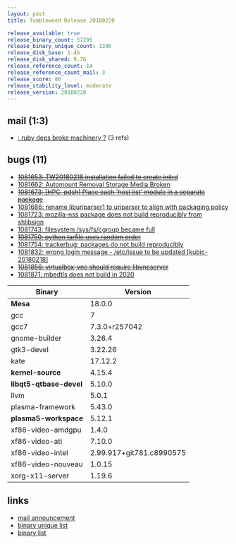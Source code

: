 ```yaml
---
layout: post
title: Tumbleweed Release 20180220

release_available: true
release_binary_count: 57295
release_binary_unique_count: 1396
release_disk_base: 1.4G
release_disk_shared: 9.7G
release_reference_count: 14
release_reference_count_mail: 3
release_score: 86
release_stability_level: moderate
release_version: 20180220
---
```


## mail (1:3)

- [: ruby deps broke machinery ?](https://lists.opensuse.org/opensuse-factory/2018-02/msg00926.html) (3 refs)

## bugs (11)

<!--more-->

- ~~[1081653: TW20180218 installation failed to create initrd](https://bugzilla.opensuse.org/show_bug.cgi?id=1081653)~~
- [1081662: Automount Removal Storage Media Broken](https://bugzilla.opensuse.org/show_bug.cgi?id=1081662)
- ~~[1081673: [HPC, pdsh]  Place each 'host list' module in a separate package](https://bugzilla.opensuse.org/show_bug.cgi?id=1081673)~~
- [1081686: rename liburiparser1 to uriparser to align with packaging policy](https://bugzilla.opensuse.org/show_bug.cgi?id=1081686)
- [1081723: mozilla-nss package does not build reproducibly from shlibsign](https://bugzilla.opensuse.org/show_bug.cgi?id=1081723)
- [1081743: filesystem /sys/fs/cgroup became full](https://bugzilla.opensuse.org/show_bug.cgi?id=1081743)
- ~~[1081750: python tarfile uses random order](https://bugzilla.opensuse.org/show_bug.cgi?id=1081750)~~
- [1081754: trackerbug: packages do not build reproducibly](https://bugzilla.opensuse.org/show_bug.cgi?id=1081754)
- [1081832: wrong login message - /etc/issue to be updated [kubic-20180218]](https://bugzilla.opensuse.org/show_bug.cgi?id=1081832)
- ~~[1081856: virtualbox-vnc should require libvncserver](https://bugzilla.opensuse.org/show_bug.cgi?id=1081856)~~
- [1081871: mbedtls does not build in 2020](https://bugzilla.opensuse.org/show_bug.cgi?id=1081871)

Binary | Version
--- | ---
**Mesa** | 18.0.0
gcc | 7
gcc7 | 7.3.0+r257042
gnome-builder | 3.26.4
gtk3-devel | 3.22.26
kate | 17.12.2
**kernel-source** | 4.15.4
**libqt5-qtbase-devel** | 5.10.0
llvm | 5.0.1
plasma-framework | 5.43.0
**plasma5-workspace** | 5.12.1
xf86-video-amdgpu | 1.4.0
xf86-video-ati | 7.10.0
xf86-video-intel | 2.99.917+git781.c8990575
xf86-video-nouveau | 1.0.15
xorg-x11-server | 1.19.6

## links

- [mail announcement](https://lists.opensuse.org/opensuse-factory/2018-02/msg00917.html)
- [binary unique list](http://download.tumbleweed.boombatower.com/20180220/rpm.unique.list)
- [binary list](http://download.tumbleweed.boombatower.com/20180220/rpm.list)

